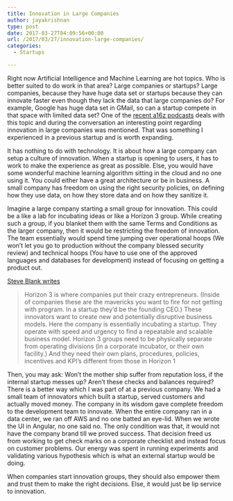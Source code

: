 ```yaml
---
title: Innovation in Large Companies
author: jayakrishnan
type: post
date: 2017-03-27T04:09:56+00:00
url: /2017/03/27/innovation-large-companies/
categories:
  - Startups

---
```


    

Right now Artificial Intelligence and Machine Learning are hot topics. Who is better suited to do work in that area? Large companies or startups? Large companies, because they have huge data set or startups because they can innovate faster even though they lack the data that large companies do? For example, Google has huge data set in GMail, so can a startup compete in that space with limited data set? One of the <a href="https://soundcloud.com/a16z/machine-learning-startups-data-saas">recent a16z podcasts</a> deals with this topic and during the conversation an interesting point regarding innovation in large companies was mentioned. That was something I experienced in a previous startup and is worth expanding.
    </p>
    
    
It has nothing to do with technology. It is about how a large company can setup a culture of innovation. When a startup is opening to users, it has to work to make the experience as great as possible. Else, you would have some wonderful machine learning algorithm sitting in the cloud and no one using it. You could either have a great architecture or be in business. A small company has freedom on using the right security policies, on defining how they use data, on how they store data and on how they sanitize it.
    </p>
    
    
Imagine a large company starting a small group for innovation. This could be a like a lab for incubating ideas or like a Horizon 3 group. While creating such a group, if you blanket them with the same Terms and Conditions as the larger company, then it would be restricting the freedom of innovation. The team essentially would spend time jumping over operational hoops (We won&#8217;t let you go to production without the company blessed security review) and technical hoops (You have to use one of the approved languages and databases for development) instead of focusing on getting a product out.
    </p>
    
    
<a href="https://steveblank.com/2015/06/26/lean-innovation-management-making-corporate-innovation-work/">Steve Blank writes</a>
    </p>
   
>Horizon 3 is where companies put their crazy entrepreneurs. (Inside of companies these are the mavericks you want to fire for not getting with program. In a startup they’d be the founding CEO.) These innovators want to create new and potentially disruptive business models. Here the company is essentially incubating a startup. They operate with speed and urgency to find a repeatable and scalable business model. Horizon 3 groups need to be physically separate from operating divisions (in a corporate incubator, or their own facility.) And they need their own plans, procedures, policies, incentives and KPI’s different from those in Horizon 1
    
    
    
Then, you may ask: Won&#8217;t the mother ship suffer from reputation loss, if the internal startup messes up? Aren&#8217;t these checks and balances required? There is a better way which I was part of at a previous company. We had a small team of innovators which built a startup, served customers and actually moved money. The company in its wisdom gave complete freedom to the development team to innovate. When the entire company ran in a data center, we ran off AWS and no one batted an eye-lid. When we wrote the UI in Angular, no one said no. The only condition was that, it would not have the company brand till we proved success. That decision freed us from working to get check marks on a corporate checklist and instead focus on customer problems. Our energy was spent in running experiments and validating various hypothesis which is what an external startup would be doing.
    
    
   
When companies start innovation groups, they should also empower them and trust them to make the right decisions. Else, it would just be lip service to innovation.
    